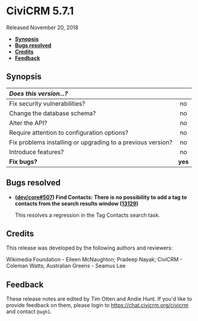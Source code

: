 # CiviCRM 5.7.1

Released November 20, 2018

- **[Synopsis](#synopsis)**
- **[Bugs resolved](#bugs)**
- **[Credits](#credits)**
- **[Feedback](#feedback)**

## <a name="synopsis"></a>Synopsis

| *Does this version...?*                                         |         |
|:--------------------------------------------------------------- |:-------:|
| Fix security vulnerabilities?                                   |   no    |
| Change the database schema?                                     |   no    |
| Alter the API?                                                  |   no    |
| Require attention to configuration options?                     |   no    |
| Fix problems installing or upgrading to a previous version?     |   no    |
| Introduce features?                                             |   no    |
| **Fix bugs?**                                                   | **yes** |

## <a name="bugs"></a>Bugs resolved

- **([dev/core#507](https://lab.civicrm.org/dev/core/issues/507)) Find Contacts:
  There is no possibility to add a tag to contacts from the search results
  window ([13129](https://github.com/civicrm/civicrm-core/pull/13129))**

  This resolves a regression in the Tag Contacts search task.

## <a name="credits"></a>Credits

This release was developed by the following authors and reviewers:

Wikimedia Foundation - Eileen McNaughton; Pradeep Nayak; CiviCRM - Coleman
Watts; Australian Greens - Seamus Lee

## <a name="feedback"></a>Feedback

These release notes are edited by Tim Otten and Andie Hunt.  If you'd like to
provide feedback on them, please login to https://chat.civicrm.org/civicrm and
contact `@agh1`.
